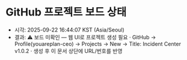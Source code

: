 # GitHub 프로젝트 보드 상태
- 시각: 2025-09-22 16:44:07 KST (Asia/Seoul)
- 결과: ⚠️ 보드 미확인 — 웹 UI로 프로젝트 생성 필요
  · GitHub → Profile(youareplan-ceo) → Projects → New → Title: Incident Center v1.0.2
  · 생성 후 이 문서 상단에 URL/번호를 반영
